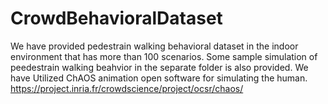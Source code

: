# CrowdBehavioralDataset
We have provided pedestrain walking behavioral dataset in the indoor environment that has more than 100 scenarios.
Some sample simulation of peedestrain walking beahvior in the separate folder is also provided.
We have Utilized ChAOS animation open software for simulating the human.
https://project.inria.fr/crowdscience/project/ocsr/chaos/
